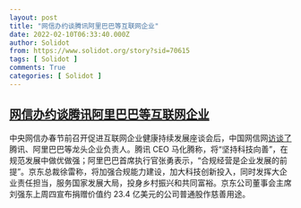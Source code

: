 ```yaml
---
layout: post
title: "网信办约谈腾讯阿里巴巴等互联网企业"
date: 2022-02-10T06:33:40.000Z
author: Solidot
from: https://www.solidot.org/story?sid=70615
tags: [ Solidot ]
comments: True
categories: [ Solidot ]
---
```

<!--1644474820000-->
[网信办约谈腾讯阿里巴巴等互联网企业](https://www.solidot.org/story?sid=70615)
------

<div>
中央网信办春节前召开促进互联网企业健康持续发展座谈会后，中国网信网<a href="https://cn.reuters.com/article/internet-regulator-giants-0210-thur-idCNKBS2KF0GG?il=0">访谈了</a>腾讯、阿里巴巴等龙头企业负责人。腾讯 CEO 马化腾称，将“坚持科技向善”，在规范发展中做优做强；阿里巴巴首席执行官张勇表示，“合规经营是企业发展的前提”。京东总裁徐雷称，将加强合规能力建设，加大科技创新投入，同时发挥大企业责任担当，服务国家发展大局，投身乡村振兴和共同富裕。京东公司董事会主席刘强东上周四宣布捐赠价值约 23.4 亿美元的公司普通股作慈善用途。
</div>
